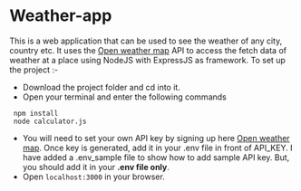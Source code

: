 # Weather-app
This is a web application that can be used to see the weather of any city, country etc. It uses the [Open weather map](https://openweathermap.org/api) API to access the fetch data of weather at a place using NodeJS with ExpressJS as framework. 
To set up the project :-
* Download the project folder and cd into it.
* Open your terminal and enter the following commands
```
 npm install
 node calculator.js
```
* You will need to set your own API key by signing up here [Open weather map](https://openweathermap.org/api). Once key is generated, add it in your .env file in front of API_KEY.
I have added a .env_sample file to show how to add sample API key. But, you should add it in your **.env file only**. 
* Open `localhost:3000` in your browser.
